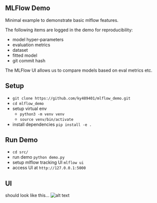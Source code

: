 MLFlow Demo
----

Minimal example to demonstrate basic mlflow features. 

The following items are logged in the demo for reproducibility:

* model hyper-parameters
* evaluation metrics 
* dataset 
* fitted model 
* git commit hash 

The MLFlow UI allows us to compare models based on eval metrics etc.  

##  Setup

* `git clone https://github.com/ky489401/mlflow_demo.git`
* `cd mlflow_demo` 
* setup virtual env 
    * `python3 -m venv venv`
    * `source venv/bin/activate`
* install dependencies `pip install -e .`

## Run Demo 
* `cd src/` 
* run demo `python demo.py`
* setup mlflow tracking UI `mlflow ui`
* access UI at `http://127.0.0.1:5000`

## UI 
should look like this...
![alt text](https://www.google.com/url?sa=i&url=https%3A%2F%2Fpycaret.org%2Fmlflow%2F&psig=AOvVaw3RTyHvX7TEqetW1XxoCYHU&ust=1633472991979000&source=images&cd=vfe&ved=0CAsQjRxqFwoTCNDU2Z3nsfMCFQAAAAAdAAAAABAD) 